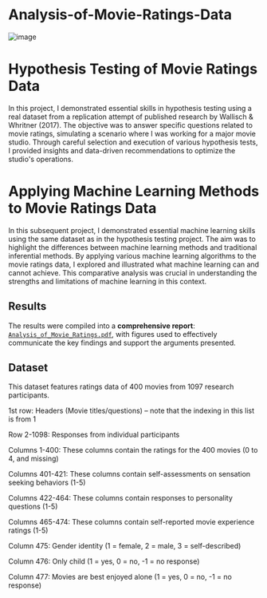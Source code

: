 # Analysis-of-Movie-Ratings-Data

![image](https://github.com/marynwangwu/Analysis-of-Movie-Ratings-Data/assets/117786559/79ca83ae-2cd8-4144-aacb-4a30988ebd5d)

# Hypothesis Testing of Movie Ratings Data

In this project, I demonstrated essential skills in hypothesis testing using a real dataset from a replication attempt of published research by Wallisch & Whritner (2017). The objective was to answer specific questions related to movie ratings, simulating a scenario where I was working for a major movie studio. Through careful selection and execution of various hypothesis tests, I provided insights and data-driven recommendations to optimize the studio's operations.

# Applying Machine Learning Methods to Movie Ratings Data

In this subsequent project, I demonstrated essential machine learning skills using the same dataset as in the hypothesis testing project. The aim was to highlight the differences between machine learning methods and traditional inferential methods. By applying various machine learning algorithms to the movie ratings data, I explored and illustrated what machine learning can and cannot achieve. This comparative analysis was crucial in understanding the strengths and limitations of machine learning in this context. 

## Results

The results were compiled into a **comprehensive report**: [`Analysis_of_Movie_Ratings.pdf`](Analysis_of_Movie_Ratings.pdf), with figures used to effectively communicate the key findings and support the arguments presented.

## Dataset

This dataset features ratings data of 400 movies from 1097 research participants.

1st row: Headers (Movie titles/questions) – note that the indexing in this list is from 1

Row 2-1098: Responses from individual participants

Columns 1-400: These columns contain the ratings for the 400 movies (0 to 4, and missing)

Columns 401-421: These columns contain self-assessments on sensation seeking behaviors (1-5)

Columns 422-464: These columns contain responses to personality questions (1-5)

Columns 465-474: These columns contain self-reported movie experience ratings (1-5)

Column 475: Gender identity (1 = female, 2 = male, 3 = self-described)

Column 476: Only child (1 = yes, 0 = no, -1 = no response)

Column 477: Movies are best enjoyed alone (1 = yes, 0 = no, -1 = no response)
